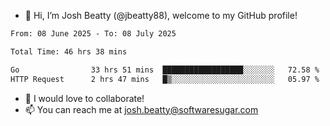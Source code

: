 - 👋 Hi, I’m Josh Beatty (@jbeatty88), welcome to my GitHub profile!

<!--START_SECTION:waka-->

```txt
From: 08 June 2025 - To: 08 July 2025

Total Time: 46 hrs 38 mins

Go                33 hrs 51 mins  ██████████████████░░░░░░░   72.58 %
HTTP Request      2 hrs 47 mins   █▒░░░░░░░░░░░░░░░░░░░░░░░   05.97 %
```

<!--END_SECTION:waka-->

- 💞️ I would love to collaborate!
- 📫 You can reach me at josh.beatty@softwaresugar.com

<!---
jbeatty88/jbeatty88 is a ✨ special ✨ repository because its `README.md` (this file) appears on your GitHub profile.
You can click the Preview link to take a look at your changes.
--->
